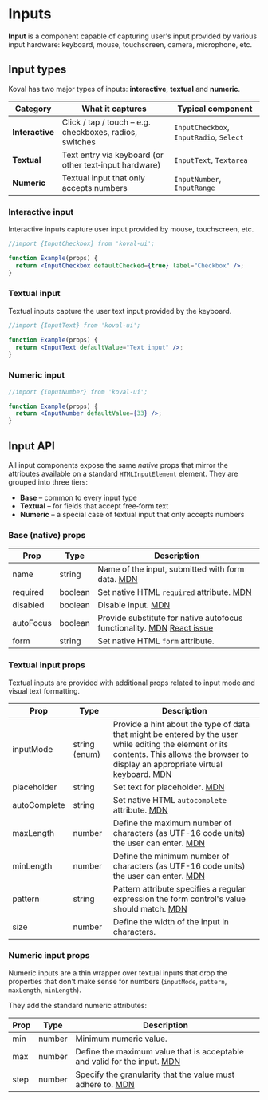 # Inputs

**Input** is a component capable of capturing user's input provided by various input hardware: keyboard, mouse, touchscreen, camera, microphone, etc.

## Input types

Koval has two major types of inputs: **interactive**, **textual** and **numeric**.

| Category        | What it captures                                        | Typical component                       |
|-----------------|---------------------------------------------------------|-----------------------------------------|
| **Interactive** | Click / tap / touch – e.g. checkboxes, radios, switches | `InputCheckbox`, `InputRadio`, `Select` |
| **Textual**     | Text entry via keyboard (or other text‑input hardware)  | `InputText`, `Textarea`                 |
| **Numeric**     | Textual input that only accepts numbers                 | `InputNumber`, `InputRange`             |

### Interactive input

Interactive inputs capture user input provided by mouse, touchscreen, etc.

```jsx live
//import {InputCheckbox} from 'koval-ui';

function Example(props) {
  return <InputCheckbox defaultChecked={true} label="Checkbox" />;
}
```

### Textual input

Textual inputs capture the user text input provided by the keyboard.

```jsx live
//import {InputText} from 'koval-ui';

function Example(props) {
  return <InputText defaultValue="Text input" />;
}
```

### Numeric input

```jsx live
//import {InputNumber} from 'koval-ui';

function Example(props) {
  return <InputNumber defaultValue={33} />;
}
```

## Input API

All input components expose the same _native_ props that mirror the attributes
available on a standard `HTMLInputElement` element.  They are grouped into three tiers:

- **Base** – common to every input type
- **Textual** – for fields that accept free‑form text
- **Numeric** – a special case of textual input that only accepts numbers

### Base (native) props

| Prop      | Type    | Description                                                                                                                                                                                                                      |
|-----------|---------|----------------------------------------------------------------------------------------------------------------------------------------------------------------------------------------------------------------------------------|
| name      | string  | Name of the input, submitted with form data. [MDN](https://developer.mozilla.org/en-US/docs/Web/HTML/Element/input#name)                                                                                                         |
| required  | boolean | Set native HTML `required` attribute. [MDN](https://developer.mozilla.org/en-US/docs/Web/HTML/Attributes/required)                                                                                                               |
| disabled  | boolean | Disable input. [MDN](https://developer.mozilla.org/en-US/docs/Web/HTML/Element/input#disabled)                                                                                                                                   |
| autoFocus | boolean | Provide substitute for native autofocus functionality. [MDN](https://developer.mozilla.org/en-US/docs/Web/HTML/Global_attributes/autofocus) [React issue](https://github.com/facebook/react/issues/11851#issuecomment-351672131) |
| form      | string  | Set native HTML `form` attribute.                                                                                                                                                                                                |

### Textual input props

Textual inputs are provided with additional props related to input mode and visual text formatting.

| Prop         | Type          | Description                                                                                                                                                                                                                                                          |
|--------------|---------------|----------------------------------------------------------------------------------------------------------------------------------------------------------------------------------------------------------------------------------------------------------------------|
| inputMode    | string (enum) | Provide a hint about the type of data that might be entered by the user while editing the element or its contents. This allows the browser to display an appropriate virtual keyboard. [MDN](https://developer.mozilla.org/en-US/docs/Web/API/HTMLElement/inputMode) |
| placeholder  | string        | Set text for placeholder. [MDN](https://developer.mozilla.org/en-US/docs/Web/HTML/Element/input#placeholder)                                                                                                                                                         |
| autoComplete | string        | Set native HTML `autocomplete` attribute. [MDN](https://developer.mozilla.org/en-US/docs/Web/HTML/Attributes/autocomplete)                                                                                                                                           |
| maxLength    | number        | Define the maximum number of characters (as UTF-16 code units) the user can enter. [MDN](https://developer.mozilla.org/en-US/docs/Web/HTML/Attributes/maxlength)                                                                                                     |
| minLength    | number        | Define the minimum number of characters (as UTF-16 code units) the user can enter. [MDN](https://developer.mozilla.org/en-US/docs/Web/HTML/Attributes/minlength)                                                                                                     |
| pattern      | string        | Pattern attribute specifies a regular expression the form control's value should match. [MDN](https://developer.mozilla.org/en-US/docs/Web/HTML/Attributes/pattern)                                                                                                  |
| size         | number        | Define the width of the input in characters.                                                                                                                                                                                                                         |

### Numeric input props

Numeric inputs are a thin wrapper over textual inputs that drop the properties
that don't make sense for numbers (`inputMode`, `pattern`, `maxLength`,
`minLength`).

They add the standard numeric attributes:

| Prop | Type   | Description                                                                                                                                  |
| ---- | ------ | -------------------------------------------------------------------------------------------------------------------------------------------- |
| min  | number | Minimum numeric value.                                                                                                                       |
| max  | number | Define the maximum value that is acceptable and valid for the input. [MDN](https://developer.mozilla.org/en-US/docs/Web/HTML/Attributes/max) |
| step | number | Specify the granularity that the value must adhere to. [MDN](https://developer.mozilla.org/en-US/docs/Web/HTML/Attributes/step)              |
